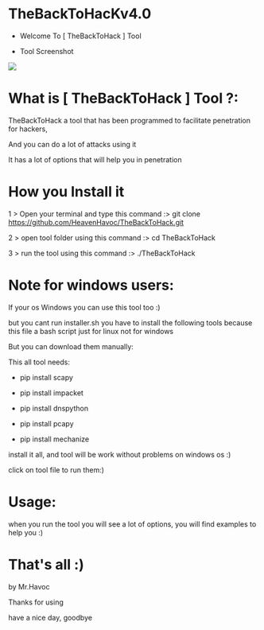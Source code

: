 # TheBackToHacKv4.0


- Welcome To [ TheBackToHack ] Tool

- Tool Screenshot

![](https://scontent.fjrs3-1.fna.fbcdn.net/v/t1.0-9/21617999_161581577757523_1913579964626651357_n.jpg?oh=a0ea4e1cf5ffad61fca6b05b3bb8a8c7&oe=5A4F99B2)

# What is [ TheBackToHack ] Tool ?:

TheBackToHack a tool that has been programmed to facilitate penetration for hackers, 

And you can do a lot of attacks using it

It has a lot of options that will help you in penetration

# How you Install it

1 > Open your terminal and type this command :> git clone https://github.com/HeavenHavoc/TheBackToHack.git

2 > open tool folder using this command :> cd TheBackToHack

3 > run the tool using this command :> ./TheBackToHack

                                                                         
                                                                           
# Note for windows users:

If your os Windows you can use this tool too :)

but you cant run installer.sh you have to install the following tools because this file a bash script just for linux not for windows

But you can download them manually:

This all tool needs:

- pip install scapy

- pip install impacket

- pip install dnspython

- pip install pcapy

- pip install mechanize

install it all, and tool will be work without problems on windows os :)

click on tool file to run them:)


# Usage:

when you run the tool you will see a lot of options, you will find examples to help you :)

# That's all :)

by Mr.Havoc

Thanks for using 

have a nice day, goodbye
